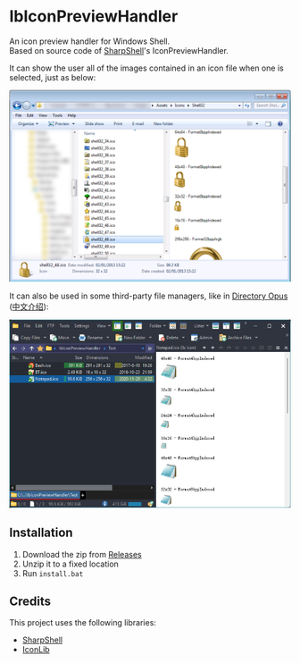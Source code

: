 # IbIconPreviewHandler
An icon preview handler for Windows Shell.  
Based on source code of [SharpShell](https://github.com/dwmkerr/sharpshell)'s IconPreviewHandler.

It can show the user all of the images contained in an icon file when one is selected, just as below:

![](images/previewhandler-screenshot.png)

It can also be used in some third-party file managers, like in [Directory Opus](https://www.gpsoft.com.au/) ([中文介绍](https://github.com/Chaoses-Ib/DirectoryOpus)):

![](images/dopus.png)

## Installation
1. Download the zip from [Releases](https://github.com/Chaoses-Ib/IbIconPreviewHandler/releases)
2. Unzip it to a fixed location
3. Run `install.bat`

## Credits
This project uses the following libraries:
* [SharpShell](https://github.com/dwmkerr/sharpshell)
* [IconLib](https://www.codeproject.com/Articles/16178/IconLib-Icons-Unfolded-MultiIcon-and-Windows-Vista)
